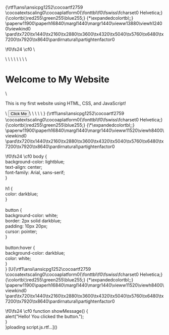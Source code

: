{\rtf1\ansi\ansicpg1252\cocoartf2759
\cocoatextscaling0\cocoaplatform0{\fonttbl\f0\fswiss\fcharset0 Helvetica;}
{\colortbl;\red255\green255\blue255;}
{\*\expandedcolortbl;;}
\paperw11900\paperh16840\margl1440\margr1440\vieww13880\viewh12400\viewkind0
\pard\tx720\tx1440\tx2160\tx2880\tx3600\tx4320\tx5040\tx5760\tx6480\tx7200\tx7920\tx8640\pardirnatural\partightenfactor0

\f0\fs24 \cf0 <!DOCTYPE html>\
<html lang="en">\
<head>\
    <meta charset="UTF-8">\
    <meta name="viewport" content="width=device-width, initial-scale=1.0">\
    <title>My First Website</title>\
    <link rel="stylesheet" href="styles.css">\
</head>\
<body>\
    <h1>Welcome to My Website</h1>\
    <p>This is my first website using HTML, CSS, and JavaScript!</p>\
    <button onclick="showMessage()">Click Me</button>\
    \
    <script src="script.js"></script>\
</body>\
</html>\
}
{\rtf1\ansi\ansicpg1252\cocoartf2759
\cocoatextscaling0\cocoaplatform0{\fonttbl\f0\fswiss\fcharset0 Helvetica;}
{\colortbl;\red255\green255\blue255;}
{\*\expandedcolortbl;;}
\paperw11900\paperh16840\margl1440\margr1440\vieww11520\viewh8400\viewkind0
\pard\tx720\tx1440\tx2160\tx2880\tx3600\tx4320\tx5040\tx5760\tx6480\tx7200\tx7920\tx8640\pardirnatural\partightenfactor0

\f0\fs24 \cf0 body \{\
    background-color: lightblue;\
    text-align: center;\
    font-family: Arial, sans-serif;\
\}\
\
h1 \{\
    color: darkblue;\
\}\
\
button \{\
    background-color: white;\
    border: 2px solid darkblue;\
    padding: 10px 20px;\
    cursor: pointer;\
\}\
\
button:hover \{\
    background-color: darkblue;\
    color: white;\
\}\
}
[U{\rtf1\ansi\ansicpg1252\cocoartf2759
\cocoatextscaling0\cocoaplatform0{\fonttbl\f0\fswiss\fcharset0 Helvetica;}
{\colortbl;\red255\green255\blue255;}
{\*\expandedcolortbl;;}
\paperw11900\paperh16840\margl1440\margr1440\vieww11520\viewh8400\viewkind0
\pard\tx720\tx1440\tx2160\tx2880\tx3600\tx4320\tx5040\tx5760\tx6480\tx7200\tx7920\tx8640\pardirnatural\partightenfactor0

\f0\fs24 \cf0 function showMessage() \{\
    alert("Hello! You clicked the button.");\
\}\
}ploading script.js.rtf…]()
